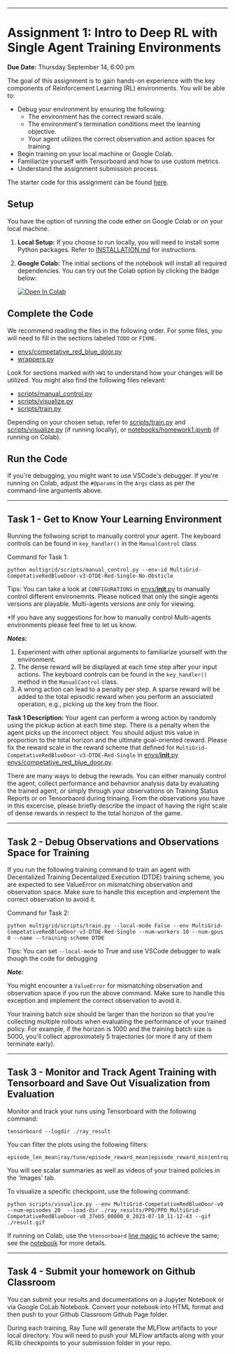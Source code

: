 

---

# Assignment 1: Intro to Deep RL with Single Agent Training Environments

**Due Date:** Thursday September 14, 6:00 pm

The goal of this assignment is to gain hands-on experience with the key components of Reinforcement Learning (RL) environments. You will be able to:

- Debug your environment by ensuring the following:
  - The environment has the correct reward scale.
  - The environment's termination conditions meet the learning objective.
  - Your agent utilizes the correct observation and action spaces for training.
- Begin training on your local machine or Google Colab.
- Familiarize yourself with Tensorboard and how to use custom metrics.
- Understand the assignment submission process.

The starter code for this assignment can be found [here](https://classroom.github.com/classrooms/123430433-rl2rl-deeprl/assignments/week-1-intro-to-deep-rl-and-agent-training-environments).

## Setup

You have the option of running the code either on Google Colab or on your local machine.

1. **Local Setup:** If you choose to run locally, you will need to install some Python packages. Refer to [INSTALLATION.md](INSTALLATION.md) for instructions.
2. **Google Colab:** The initial sections of the notebook will install all required dependencies. You can try out the Colab option by clicking the badge below:

    [![Open In Colab](https://colab.research.google.com/assets/colab-badge.svg)](#)

## Complete the Code

We recommend reading the files in the following order. For some files, you will need to fill in the sections labeled `TODO` or `FIXME`.

- [envs/competative_red_blue_door.py](multigrid/envs/competative_red_blue_door.py)
- [wrappers.py](multigrid/wrappers.py)

Look for sections marked with `HW1` to understand how your changes will be utilized. You might also find the following files relevant:

- [scripts/manual_control.py](multigrid/scripts/manual_control.py)
- [scripts/visualize.py](multigrid/scripts/visualize.py)
- [scripts/train.py](multigrid/scripts/train.py)

Depending on your chosen setup, refer to [scripts/train.py](multigrid/scripts/train.py) and [scripts/visualize.py](multigrid/scripts/visualize.py) (if running locally), or [notebooks/homework1.ipynb](notebooks/homework1.ipynb) (if running on Colab).

## Run the Code

If you're debugging, you might want to use VSCode's debugger. If you're running on Colab, adjust the `#@params` in the `Args` class as per the command-line arguments above.

---
## Task 1 - Get to Know Your Learning Environment

Running the follwoing script to manually control your agent. The keyboard controls can be found in `key_handler()` in the `ManualControl` class

Command for Task 1:
```shell
python multigrid/scripts/manual_control.py --env-id MultiGrid-CompetativeRedBlueDoor-v3-DTDE-Red-Single-No-Obsticle
```

Tips:
You can take a look at `CONFIGURATIONS` in [envs/__init__.py](multigrid/envs/__init__.py) to manually control different environemnts.
Please noticed that only the single agents versions are playable. Multi-agents versions are only for viewing.

*If you have any suggestions for how to manually control Multi-agents environments please feel free to let us know.

***Notes:***

1. Experiment with other optional arguments to familiarize yourself with the environment.
2. The dense reward will be displayed at each time step after your input actions. The keyboard controls can be found in the `key_handler()` method in the `ManualControl` class.
3. A wrong action can lead to a penalty per step. A sparse reward will be added to the total episodic reward when you perform an associated operation, e.g., picking up the key from the floor.

**Task 1 Description:** Your agent can perform a wrong action by randomly using the pickup action at each time step. There is a penalty when the agent picks up the incorrect object. You should adjust this value in proportion to the total horizon and the ultimate goal-oriented reward. Please fix the reward scale in the reward scheme that defined for `MultiGrid-CompetativeRedBlueDoor-v3-DTDE-Red-Single` in [envs/__init__.py](multigrid/envs/__init__.py)  [envs/competative_red_blue_door.py](multigrid/envs/competative_red_blue_door.py).

There are many ways to debug the rewrads. You can either manualy control the agent, collect performance and behavnior analysis data by evaluating the trained agent, or simply through your observations on Training Status Reports or on Tensorbaord during trinaing. From the observations you have in this excercise, please briefly describe the impact of having the right scale of dense rewards in respect to the total horizon of the game.

---
## Task 2 - Debug Observations and Observations Space for Training

If you run the following training command to train an agent with Decentalized Training Decentalized Execution (DTDE) training scheme, you are expected to see ValueError on mismatching observation and observation space. Make sure to handle this exception and implement the correct observation to avoid it.


Command for Task 2:
```shell
python multigrid/scripts/train.py --local-mode False --env MultiGrid-CompetativeRedBlueDoor-v3-DTDE-Red-Single --num-workers 10 --num-gpus 0 --name --training-scheme DTDE
```

Tips:
You can set `--local-mode` to True and use VSCode debugger to walk though the code for debugging

***Note:*** 

You might encounter a `ValueError` for mismatching observation and observation space if you run the above command. Make sure to handle this exception and implement the correct observation to avoid it.

Your training batch size should be larger than the horizon so that you're collecting multiple rollouts when evaluating the performance of your trained policy. For example, if the horizon is 1000 and the training batch size is 5000, you'll collect approximately 5 trajectories (or more if any of them terminate early).

---

## Task 3 - Monitor and Track Agent Training with Tensorboard and Save Out Visualization from Evaluation

Monitor and track your runs using Tensorboard with the following command:
```shell
tensorboard --logdir ./ray_result
```

You can filter the plots using the following filters:

```
episode_len_mean|ray/tune/episode_reward_mean|episode_reward_min|entropy|vf|loss|kl|cpu|ram
```


You will see scalar summaries as well as videos of your trained policies in the 'Images' tab.

To visualize a specific checkpoint, use the following command:
```shell
python scripts/visualize.py --env MultiGrid-CompetativeRedBlueDoor-v0  --num-episodes 20  --load-dir ./ray_results/PPO/PPO_MultiGrid-CompetativeRedBlueDoor-v0_37eb5_00000_0_2023-07-10_11-12-43 --gif ./result.gif
```
If running on Colab, use the `%tensorboard` [line magic](https://ipython.readthedocs.io/en/stable/interactive/magics.html) to achieve the same; see the [notebook](notebooks/homework1.ipynb) for more details.

---


## Task 4 - Submit your homework on Github Classroom

You can submit your results and documentations on a Jupyter Notebook or via Google CoLab Notebook. Convert your notebook into HTML format and then push to your Github Classroom Github Page folder.

During each training, Ray Tune will generate the MLFlow artifacts to your local directory. You will need to push your MLFlow artifacts along with your RLlib checkpoints to your submission folder in your repo.